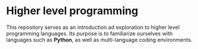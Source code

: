 # Higher level programming
This repository serves as an introduction ad exploration to higher level programming languages.
Its purpose is to familiarize ourselves with languages such as **Python**, as well as multi-language coding environments.